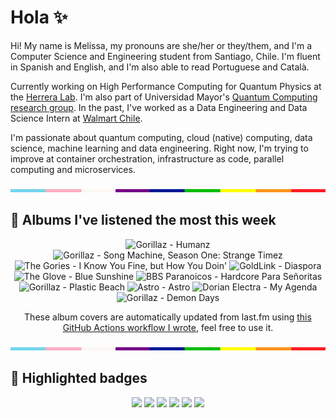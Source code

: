 # Hola ✨
Hi! My name is Melissa, my pronouns are she/her or they/them, and I'm a Computer Science and Engineering student from Santiago, Chile. I'm fluent in Spanish and English, and I'm also able to read Portuguese and Català.

Currently working on High Performance Computing for Quantum Physics at the [Herrera Lab](http://fherreralab.com/). I'm also part of Universidad Mayor's [Quantum Computing research group](https://www.diariomayor.cl/ciencia-um/docentes-y-estudiantes-crean-el-primer-grupo-de-computacion-cuantica-u-mayor.html). In the past, I've worked as a Data Engineering and Data Science Intern at [Walmart Chile](https://github.com/walmartdigital/).

I'm passionate about quantum computing, cloud (native) computing, data science, machine learning and data engineering. Right now, I'm trying to improve at container orchestration, infrastructure as code, parallel computing and microservices.

<img src="hr.png" width="100%" height="5px">

## 🎵 Albums I've listened the most this week
<!-- lastfm -->
<p align="center"><img src="https://lastfm.freetls.fastly.net/i/u/64s/f7664c21f3999b3ec8d54db8ef4fe579.png" title="Gorillaz - Humanz"> <img src="https://lastfm.freetls.fastly.net/i/u/64s/13be327d7725fb538e3059fdbb644b5d.jpg" title="Gorillaz - Song Machine, Season One: Strange Timez"> <img src="https://lastfm.freetls.fastly.net/i/u/64s/6808f4e458317814a6a22d01ed49bcc2.jpg" title="The Gories - I Know You Fine, but How You Doin'"> <img src="https://lastfm.freetls.fastly.net/i/u/64s/3de13555c9888b4e94090a11e2a3a2ad.jpg" title="GoldLink - Diaspora"> <img src="https://lastfm.freetls.fastly.net/i/u/64s/4349d0c547084faf87af0e20f85f2a07.png" title="The Glove - Blue Sunshine"> <img src="https://lastfm.freetls.fastly.net/i/u/64s/a0a887bbce8a4813ac3af09097a05db9.jpg" title="BBS Paranoicos - Hardcore Para Señoritas"> <img src="https://lastfm.freetls.fastly.net/i/u/64s/ce6e2af584a5480b85b79371b219a92e.png" title="Gorillaz - Plastic Beach"> <img src="https://lastfm.freetls.fastly.net/i/u/64s/4c93429b4d4d4c34cc8f54c53ea61095.jpg" title="Astro - Astro"> <img src="https://lastfm.freetls.fastly.net/i/u/64s/93548b4bdfe9c13ab8604ee53c75c159.jpg" title="Dorian Electra - My Agenda"> <img src="https://lastfm.freetls.fastly.net/i/u/64s/271483e955d2b255160f3361a7f5fb78.jpg" title="Gorillaz - Demon Days"> </p>

<p align="center">These album covers are automatically updated from last.fm using <a href="https://github.com/marketplace/actions/lastfm-to-markdown">this GitHub Actions workflow I wrote</a>, feel free to use it.</p>

<img src="hr.png" width="100%" height="5px">

## 🏅 Highlighted badges
<p align="center" style="vertical-align:middle;">
  <a href="https://www.credly.com/badges/c8caff74-4c34-4211-affe-8bd7692771c8"><img src="https://images.credly.com/size/100x100/images/cf9b772d-7cf9-4c11-9aa7-46ab006f0ce6/IBM_Quantum_Challenge_2021_Achievement_V2.png"></a>
  <a href="https://www.credly.com/badges/52a4021b-34e6-413d-a4bd-cc29d3a686f6"><img src="https://images.credly.com/size/100x100/images/28944969-813a-43b9-944f-7910111ce764/Professional_Certificate_-_Data_Science.png"></a>
  <a href="https://www.credly.com/badges/cfeca386-7b9d-487f-8e2b-b3cfa069c734"><img src="https://images.credly.com/size/100x100/images/ac4daa48-1924-4dc5-80cf-ede5a08bac51/Data_Science_Foundations_Specialization.png"></a>
  <a href="https://www.credly.com/badges/0372a945-8a67-4d57-9643-b46b8dbf2fa6"><img src="https://images.credly.com/size/100x100/images/4a5f4849-54ae-461f-97ad-cb9c9a04eb63/Adv_Data_Science_Specialization.png"></a>
  <a href="https://www.credly.com/badges/348acaad-19d1-4f5a-8a6f-145d80dca3dc"><img src="https://images.credly.com/size/100x100/images/1dee8dee-d779-462e-9fd4-df5119546349/Build_Smart_on_Kubernetes_World_Tour.png"></a>
  <a href="https://google.qwiklabs.com/public_profiles/9fac59c2-c0f1-4b5c-b207-47c9cd7d6072"><img src="https://cdn.qwiklabs.com/GHzcYBb00JYUF9Rgf3D9A4inwRHYnFtISMvcRlb%2FClU%3D" width="100px"></a>
</p>

